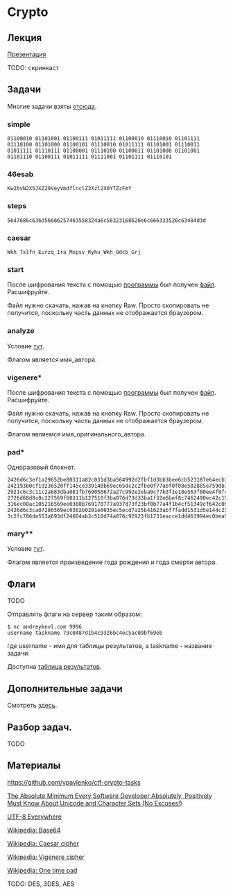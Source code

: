 Crypto
======

## Лекция

[Презентация](https://github.com/xairy/mipt-ctf/blob/master/02-crypto/01-symmetric/slides.pdf)

TODO: скринкаст

## Задачи

Многие задачи взяты [отсюда](https://github.com/vpavlenko/ctf-crypto-tasks).

### simple

```
01100010 01101001 01100111 01011111 01100010 01110010 01101111 01110100 01101000 01100101 01110010 01011111 01101001 01110011 01011111 01110111 01100001 01110100 01100011 01101000 01101001 01101110 01100111 01011111 01111001 01101111 01110101
```

### 46esab

```
Kw2bvN2X5JXZ29VeyVmdflnclZ3Xzl2X0YTZzFmY
```

### steps

```
5647686c636d56666257463558324a6c58323168626e6c666333526c63484d3d
```

### caesar

```
Wkh_Txlfn_Eurzq_Ira_Mxpsv_Ryhu_Wkh_Odcb_Grj
```

### start

После шифрования текста с помощью [программы](https://github.com/xairy/mipt-ctf/blob/master/02-crypto/01-symmetric/tasks/start.py) был получен [файл](https://github.com/xairy/mipt-ctf/blob/master/02-crypto/01-symmetric/tasks/start.dat). Расшифруйте.

Файл нужно скачать, нажав на кнопку Raw.
Просто скопировать не получится, поскольку часть данных не отображается браузером.

### analyze

Условие [тут](https://github.com/xairy/mipt-ctf/blob/master/02-crypto/01-symmetric/tasks/analyze.txt).

Флагом является имя\_автора.

### vigenere\*

После шифрования текста с помощью [программы](https://github.com/xairy/mipt-ctf/blob/master/02-crypto/01-symmetric/tasks/vigenere.py) был получен [файл](https://github.com/xairy/mipt-ctf/blob/master/02-crypto/01-symmetric/tasks/vigenere.dat). Расшифруйте.

Файл нужно скачать, нажав на кнопку Raw.
Просто скопировать не получится, поскольку часть данных не отображается браузером.

Флагом являемся имя\_оригинального\_автора.

### pad\*

Одноразовый блокнот.

```
2426d6c3ef1a29652be80311a82c031d3ba564992d2fbf1d3bb3bee6cb523187e64ecb1af636b0a492571de1ac693ca10483736ee37912ccf544233c5507f14a14a8da2877a2b0d16a8cb90ce91bc0192fe733b4b254e834b943bf41278cf922314c9f8433 
242193b0cf1d236520ff145ce339140b69ec65dc2c2fbe0f77abf0f08e502885e759db1af62bf1bc834154f0e97b3ae445897d71f965128df456232e5210f15615be8e3460b8e5cc65d8a35eff0d94153aec22b0b54aba20b90ba24d2796f4226559879571 
2921c6c3c11c2a683dba081fb769050672a27c992e2eba0c77b3f1e18e563f80ee4f8f4af836e3b9985e44a3a8743bf600923075fe721589ba53762d4e16b84d13a88e306caff89e7fc3fa12f91fc01a2db537bcaa42bb34bb06eb5a68c5f939741c87872b 
2726d68d8c0c227569f60311b127510f3ba076d73d33ba1f32e6bef8c7462490ec42c15dbb65e3a09f5356eaa77d68e00b843076e47e1285f44523294f07f14b10abc13571bafeca208cb80be44bc61329f13baabd0dab20a743aa42748aad33741c9c832d 
316ec08ac105216569ee0308b769170777a937d73f23bf0b77a4f1b4cf51349cf642c054f629b0bd9f465ce7a86e29a1118f3060e5640f9fee0277205842a3471cbfcb3525b2fe9e65c2ae1be21bc6133cf426adb543e461a80daf0e738de823745a85943a 
2426d6c3ca07286569ec0302b0201e0035ec5ecd7a25b41623abf7fadd1531d5e144c257f62bf4f0965b53e6e97326f500927660f5724accfc4e622f4610e2161184cd357cabe48e53eeb330f75beb2e07c72fe4bf5da42ea017aa5a6e8ae37170528ec632 
3c2fc786de553a693df24604ab2c510d74a076c92923fb1731eacce1dd463994ec0bea57e72ce2b5da4655e6e96f26e813856272ff631fcced4370685303bc4719fbea286ba8fbd1758c8f10f91dd1043bfc26bdfa4cae35ac11deb5a6f80ad23745b838931
```

### mary\*\*

Условие [тут](https://github.com/xairy/mipt-ctf/blob/master/02-crypto/01-symmetric/tasks/mary.txt).

Флагом является произведение года рождения и года смерти автора.


## Флаги

TODO

Отправлять флаги на сервер таким образом:
```
$ nc andreyknvl.com 9996
username taskname 73c0487d1b4c9326bc4ec5ac09bf69eb
```
где username - имя для таблицы результатов, а taskname - название задачи.

Доступна [таблица результатов](https://andreyknvl.com/mipt-ctf).


## Дополнительные задачи

Смотреть [здесь](https://github.com/vpavlenko/ctf-crypto-tasks).

## Разбор задач.

TODO

## Материалы

https://github.com/vpavlenko/ctf-crypto-tasks

[The Absolute Minimum Every Software Developer Absolutely, Positively Must Know About Unicode and Character Sets (No Excuses!)](http://www.joelonsoftware.com/articles/Unicode.html)

[UTF-8 Everywhere](http://utf8everywhere.org/)

[Wikipedia: Base64](https://en.wikipedia.org/wiki/Base64)

[Wikipedia: Caesar cipher](https://en.wikipedia.org/wiki/Caesar_cipher)

[Wikipedia: Vigenere cipher](https://en.wikipedia.org/wiki/Vigenere_cipher)

[Wikipedia: One time pad](https://en.wikipedia.org/wiki/One-time_pad)

TODO: DES, 3DES, AES
